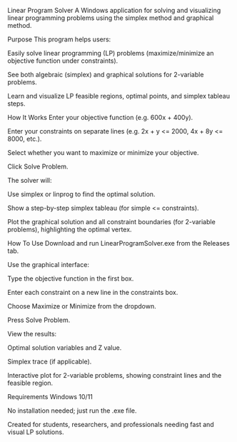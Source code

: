 Linear Program Solver
A Windows application for solving and visualizing linear programming problems using the simplex method and graphical method.

Purpose
This program helps users:

Easily solve linear programming (LP) problems (maximize/minimize an objective function under constraints).

See both algebraic (simplex) and graphical solutions for 2-variable problems.

Learn and visualize LP feasible regions, optimal points, and simplex tableau steps.

How It Works
Enter your objective function (e.g. 600x + 400y).

Enter your constraints on separate lines (e.g. 2x + y <= 2000, 4x + 8y <= 8000, etc.).

Select whether you want to maximize or minimize your objective.

Click Solve Problem.

The solver will:

Use simplex or linprog to find the optimal solution.

Show a step-by-step simplex tableau (for simple <= constraints).

Plot the graphical solution and all constraint boundaries (for 2-variable problems), highlighting the optimal vertex.

How To Use
Download and run LinearProgramSolver.exe from the Releases tab.

Use the graphical interface:

Type the objective function in the first box.

Enter each constraint on a new line in the constraints box.

Choose Maximize or Minimize from the dropdown.

Press Solve Problem.

View the results:

Optimal solution variables and Z value.

Simplex trace (if applicable).

Interactive plot for 2-variable problems, showing constraint lines and the feasible region.

Requirements
Windows 10/11

No installation needed; just run the .exe file.

Created for students, researchers, and professionals needing fast and visual LP solutions.

